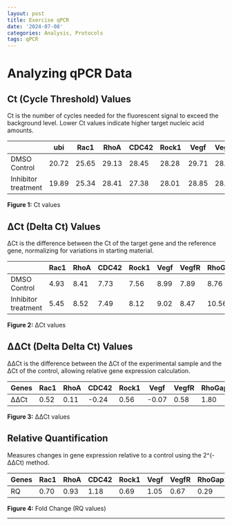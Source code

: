 ```yaml
---
layout: post
title: Exercise qPCR
date: '2024-07-08'
categories: Analysis, Protocols
tags: qPCR
---
```



# Analyzing qPCR Data

## Ct (Cycle Threshold) Values
Ct is the number of cycles needed for the fluorescent signal to exceed the background level. Lower Ct values indicate higher target nucleic acid amounts.

|                      | ubi   | Rac1  | RhoA  | CDC42 | Rock1 | Vegf  | VegfR | RhoGap24l/2 |
| -------------------- | ----- | ----- | ----- | ----- | ----- | ----- | ----- | ----------- |
| DMSO Control         | 20.72 | 25.65 | 29.13 | 28.45 | 28.28 | 29.71 | 28.61 | 29.48       |
| Inhibitor treatment  | 19.89 | 25.34 | 28.41 | 27.38 | 28.01 | 28.85 | 28.36 | 30.45       |

**Figure 1:** Ct values

## ΔCt (Delta Ct) Values
ΔCt is the difference between the Ct of the target gene and the reference gene, normalizing for variations in starting material.

|                      | Rac1 | RhoA | CDC42 | Rock1 | Vegf | VegfR | RhoGap24l/2 |
| -------------------- | ---- | ---- | ----- | ----- | ---- | ----- | ----------- |
| DMSO Control         | 4.93 | 8.41 | 7.73  | 7.56  | 8.99 | 7.89  | 8.76        |
| Inhibitor treatment  | 5.45 | 8.52 | 7.49  | 8.12  | 9.02 | 8.47  | 10.56       |

**Figure 2:** ΔCt values

## ΔΔCt (Delta Delta Ct) Values
ΔΔCt is the difference between the ΔCt of the experimental sample and the ΔCt of the control, allowing relative gene expression calculation.

| Genes | Rac1 | RhoA | CDC42  | Rock1 | Vegf   | VegfR | RhoGap24l/2 |
| ----- | ---- | ---- | ------ | ----- | ------ | ----- | ----------- |
| ΔΔCt  | 0.52 | 0.11 | \-0.24 | 0.56  | \-0.07 | 0.58  | 1.80        |

**Figure 3:** ΔΔCt values

## Relative Quantification
Measures changes in gene expression relative to a control using the 2^(-ΔΔCt) method.

| Genes | Rac1 | RhoA | CDC42 | Rock1 | Vegf | VegfR | RhoGap24l/2 |
| ----- | ---- | ---- | ----- | ----- | ---- | ----- | ----------- |
| RQ    | 0.70 | 0.93 | 1.18  | 0.69  | 1.05 | 0.67  | 0.29        |

**Figure 4:** Fold Change (RQ values)

---


